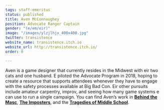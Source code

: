 ```yaml
---
tags: staff-emeritus
status: published
title: Aven McConnaughey
position: Advocate Ranger Captain
gender: "(e/em/eir)"
image: "/images/ylzjlhjx_400x400.jpg"
twitter: transistence
website_name: transistence.itch.io
website_url: http://transistence.itch.io/
order: 0

---
```

Aven is a game designer that currently resides in the Midwest with eir two cats and one husband. E piloted the Advocate Program in 2018, hoping to create a resource that supports attendees whenever they have to engage with the safety processes available at Big Bad Con. Eir other pursuits include amateur carpentry, improv, and seeing how many game systems e can use to run a single campaign. You can find Aven’s work in [**Behind the Masc**](https://briebeau.itch.io/behind-the-masc), [**The Imposters**](https://www.drivethrurpg.com/product/215094/The-Imposters), and the [**Tragedies of Middle School**](https://www.9thlevel.com/tradegies).
